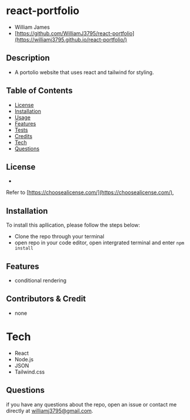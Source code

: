 # react-portfolio
  - William James
  - [https://github.com/WilliamJ3795/react-portfolio](https://williamj3795.github.io/react-portfolio/)


  ## Description
  
  - A portolio website that uses react and tailwind for styling.

  ## Table of Contents
  - [License](#license)
  - [Installation](#installation)
  - [Usage](#usage)
  - [Features](#features)
  - [Tests](#tests)
  - [Credits](#contributors&credit)
  - [Tech](#tech)
  - [Questions](#questions)

  ## License

  - 

  Refer to [https://choosealicense.com/](https://choosealicense.com/),

  ## Installation
  To install this apllication, please follow the steps below:
  - Clone the repo through your terminal
  - open repo in your code editor, open intergrated terminal and enter `npm install`

  ## Features

  - conditional rendering 


  ## Contributors & Credit

  - none

  # Tech
  - React
  - Node.js
  - JSON
  - Tailwind.css

  ## Questions
  if you have any questions about the repo, open an issue or contact me directly at williamj3795@gmail.com.
